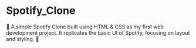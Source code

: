 # Spotify_Clone
🎵 A simple Spotify Clone built using HTML &amp; CSS as my first web development project. It replicates the basic UI of Spotify, focusing on layout and styling. 🎨
